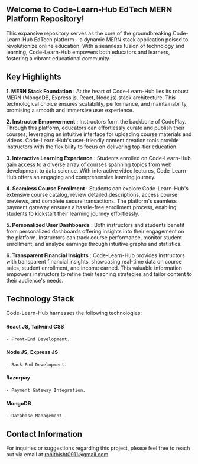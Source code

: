 ## Welcome to Code-Learn-Hub EdTech MERN Platform Repository!

This expansive repository serves as the core of the groundbreaking Code-Learn-Hub EdTech platform – a dynamic MERN stack application poised to revolutionize online education. With a seamless fusion of technology and learning, Code-Learn-Hub empowers both educators and learners, fostering a vibrant educational community.

## Key Highlights

**1. MERN Stack Foundation** : At the heart of Code-Learn-Hub lies its robust MERN (MongoDB, Express.js, React, Node.js) stack architecture. This technological choice ensures scalability, performance, and maintainability, promising a smooth and immersive user experience.

**2. Instructor Empowerment** : Instructors form the backbone of CodePlay. Through this platform, educators can effortlessly curate and publish their courses, leveraging an intuitive interface for uploading course materials and videos. Code-Learn-Hub's user-friendly content creation tools provide instructors with the flexibility to focus on delivering top-tier education.

**3. Interactive Learning Experience** : Students enrolled on Code-Learn-Hub gain access to a diverse array of courses spanning topics from web development to data science. With interactive video lectures, Code-Learn-Hub offers an engaging and comprehensive learning journey.

**4. Seamless Course Enrollment** : Students can explore Code-Learn-Hub's extensive course catalog, review detailed descriptions, access course previews, and complete secure transactions. The platform's seamless payment gateway ensures a hassle-free enrollment process, enabling students to kickstart their learning journey effortlessly.

**5. Personalized User Dashboards** : Both instructors and students benefit from personalized dashboards offering insights into their engagement on the platform. Instructors can track course performance, monitor student enrollment, and analyze earnings through intuitive graphs and statistics.

**6. Transparent Financial Insights** : Code-Learn-Hub provides instructors with transparent financial insights, showcasing real-time data on course sales, student enrollment, and income earned. This valuable information empowers instructors to refine their teaching strategies and tailor content to their audience's needs.

## Technology Stack

Code-Learn-Hub harnesses the following technologies:

#### React JS, Tailwind CSS
    - Front-End Development.
#### Node JS, Express JS 
    - Back-End Development.
#### Razorpay
    - Payment Gateway Integration.
#### MongoDB
    - Database Management.

## Contact Information

For inquiries or suggestions regarding this project, please feel free to reach out via email at rohitbisht0911@gmail.com
